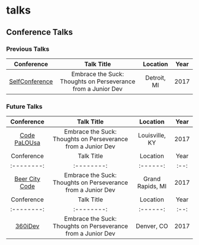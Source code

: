 # talks
## Conference Talks ##
### Previous Talks ###
| Conference | Talk Title | Location | Year |
| :--------: | :--------: | :------: | :--: |
| [SelfConference](http://selfconference.org/) | Embrace the Suck: Thoughts on Perseverance from a Junior Dev | Detroit, MI | 2017 |

### Future Talks
| Conference | Talk Title | Location | Year |
| :--------: | :--------: | :------: | :--: |
| [Code PaLOUsa](http://www.codepalousa.com/) | Embrace the Suck: Thoughts on Perseverance from a Junior Dev | Louisville, KY | 2017 |
| Conference | Talk Title | Location | Year |
| :--------: | :--------: | :------: | :--: |
| [Beer City Code](http://beercitycode.com/) | Embrace the Suck: Thoughts on Perseverance from a Junior Dev | Grand Rapids, MI | 2017 |
| Conference | Talk Title | Location | Year |
| :--------: | :--------: | :------: | :--: |
| [360iDev](https://360idev.com/) | Embrace the Suck: Thoughts on Perseverance from a Junior Dev | Denver, CO | 2017 |
